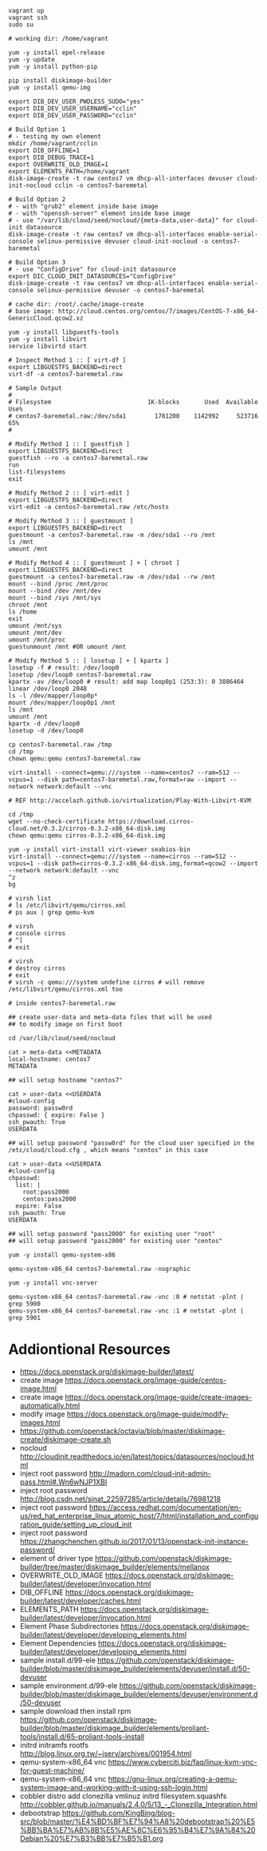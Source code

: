 ```
vagrant up
vagrant ssh
sudo su
```

```
# working dir: /home/vagrant

yum -y install epel-release
yum -y update
yum -y install python-pip

pip install diskimage-builder
yum -y install qemu-img

export DIB_DEV_USER_PWDLESS_SUDO="yes"
export DIB_DEV_USER_USERNAME="cclin"
export DIB_DEV_USER_PASSWORD="cclin"

# Build Option 1
# - testing my own element
mkdir /home/vagrant/cclin
export DIB_OFFLINE=1
export DIB_DEBUG_TRACE=1
export OVERWRITE_OLD_IMAGE=1
export ELEMENTS_PATH=/home/vagrant
disk-image-create -t raw centos7 vm dhcp-all-interfaces devuser cloud-init-nocloud cclin -o centos7-baremetal

# Build Option 2
# - with "grub2" element inside base image
# - with "openssh-server" element inside base image
# - use "/var/lib/cloud/seed/nocloud/{meta-data,user-data}" for cloud-init datasource
disk-image-create -t raw centos7 vm dhcp-all-interfaces enable-serial-console selinux-permissive devuser cloud-init-nocloud -o centos7-baremetal

# Build Option 3
# - use "ConfigDrive" for cloud-init datasource
export DIC_CLOUD_INIT_DATASOURCES="ConfigDrive"
disk-image-create -t raw centos7 vm dhcp-all-interfaces enable-serial-console selinux-permissive devuser -o centos7-baremetal

# cache dir: /root/.cache/image-create
# base image: http://cloud.centos.org/centos/7/images/CentOS-7-x86_64-GenericCloud.qcow2.xz

yum -y install libguestfs-tools
yum -y install libvirt
service libvirtd start

# Inspect Method 1 :: [ virt-df ] 
export LIBGUESTFS_BACKEND=direct
virt-df -a centos7-baremetal.raw

# Sample Output
#
# Filesystem                           1K-blocks       Used  Available  Use%
# centos7-baremetal.raw:/dev/sda1        1781200    1142992     523716   65%
#

# Modify Method 1 :: [ guestfish ]
export LIBGUESTFS_BACKEND=direct
guestfish --ro -a centos7-baremetal.raw
run
list-filesystems
exit

# Modify Method 2 :: [ virt-edit ]
export LIBGUESTFS_BACKEND=direct
virt-edit -a centos7-baremetal.raw /etc/hosts

# Modify Method 3 :: [ guestmount ]
export LIBGUESTFS_BACKEND=direct
guestmount -a centos7-baremetal.raw -m /dev/sda1 --ro /mnt
ls /mnt
umount /mnt

# Modify Method 4 :: [ guestmount ] + [ chroot ]
export LIBGUESTFS_BACKEND=direct
guestmount -a centos7-baremetal.raw -m /dev/sda1 --rw /mnt
mount --bind /proc /mnt/proc
mount --bind /dev /mnt/dev
mount --bind /sys /mnt/sys
chroot /mnt
ls /home
exit
umount /mnt/sys
umount /mnt/dev
umount /mnt/proc
guestunmount /mnt #OR umount /mnt

# Modify Method 5 :: [ losetup ] + [ kpartx ]
losetup -f # result: /dev/loop0
losetup /dev/loop0 centos7-baremetal.raw
kpartx -av /dev/loop0 # result: add map loop0p1 (253:3): 0 3886464 linear /dev/loop0 2048
ls -l /dev/mapper/loop0p*
mount /dev/mapper/loop0p1 /mnt
ls /mnt
umount /mnt
kpartx -d /dev/loop0
losetup -d /dev/loop0
```

```
cp centos7-baremetal.raw /tmp
cd /tmp
chown qemu:qemu centos7-baremetal.raw

virt-install --connect=qemu:///system --name=centos7 --ram=512 --vcpus=1 --disk path=centos7-baremetal.raw,format=raw --import --network network:default --vnc
```

```
# REF http://accelazh.github.io/virtualization/Play-With-Libvirt-KVM

cd /tmp
wget --no-check-certificate https://download.cirros-cloud.net/0.3.2/cirros-0.3.2-x86_64-disk.img
chown qemu:qemu cirros-0.3.2-x86_64-disk.img

yum -y install virt-install virt-viewer seabios-bin
virt-install --connect=qemu:///system --name=cirros --ram=512 --vcpus=1 --disk path=cirros-0.3.2-x86_64-disk.img,format=qcow2 --import --network network:default --vnc
^z
bg

# virsh list
# ls /etc/libvirt/qemu/cirros.xml
# ps aux | grep qemu-kvm

# virsh
# console cirros
# ^]
# exit

# virsh
# destroy cirros
# exit
# virsh -c qemu:///system undefine cirros # will remove /etc/libvirt/qemu/cirros.xml too
```

```
# inside centos7-baremetal.raw

## create user-data and meta-data files that will be used
## to modify image on first boot

cd /var/lib/cloud/seed/nocloud

cat > meta-data <<METADATA
local-hostname: centos7
METADATA

## will setup hostname "centos7"

cat > user-data <<USERDATA
#cloud-config
password: passw0rd
chpasswd: { expire: False }
ssh_pwauth: True
USERDATA

## will setup password "passw0rd" for the cloud user specified in the /etc/cloud/cloud.cfg , which means "centos" in this case

cat > user-data <<USERDATA
#cloud-config
chpasswd:
  list: |
    root:pass2000
    centos:pass2000
  expire: False
ssh_pwauth: True
USERDATA

## will setup password "pass2000" for existing user "root"
## will setup password "pass2000" for existing user "centos"
```

```
yum -y install qemu-system-x86

qemu-system-x86_64 centos7-baremetal.raw -nographic

yum -y install vnc-server

qemu-system-x86_64 centos7-baremetal.raw -vnc :0 # netstat -plnt | grep 5900
qemu-system-x86_64 centos7-baremetal.raw -vnc :1 # netstat -plnt | grep 5901
```

# Addiontional Resources

* https://docs.openstack.org/diskimage-builder/latest/
* create image https://docs.openstack.org/image-guide/centos-image.html
* create image https://docs.openstack.org/image-guide/create-images-automatically.html
* modify image https://docs.openstack.org/image-guide/modify-images.html
* https://github.com/openstack/octavia/blob/master/diskimage-create/diskimage-create.sh
* nocloud http://cloudinit.readthedocs.io/en/latest/topics/datasources/nocloud.html
* inject root password http://madorn.com/cloud-init-admin-pass.html#.Wn6wNJP1XBI
* inject root password http://blog.csdn.net/sinat_22597285/article/details/76981218
* inject root password https://access.redhat.com/documentation/en-us/red_hat_enterprise_linux_atomic_host/7/html/installation_and_configuration_guide/setting_up_cloud_init
* inject root password https://zhangchenchen.github.io/2017/01/13/openstack-init-instance-password/
* element of driver type https://github.com/openstack/diskimage-builder/tree/master/diskimage_builder/elements/mellanox
* OVERWRITE_OLD_IMAGE https://docs.openstack.org/diskimage-builder/latest/developer/invocation.html
* DIB_OFFLINE https://docs.openstack.org/diskimage-builder/latest/developer/caches.html
* ELEMENTS_PATH https://docs.openstack.org/diskimage-builder/latest/developer/invocation.html
* Element Phase Subdirectories https://docs.openstack.org/diskimage-builder/latest/developer/developing_elements.html
* Element Dependencies https://docs.openstack.org/diskimage-builder/latest/developer/developing_elements.html
* sample install.d/99-ele https://github.com/openstack/diskimage-builder/blob/master/diskimage_builder/elements/devuser/install.d/50-devuser
* sample environment.d/99-ele https://github.com/openstack/diskimage-builder/blob/master/diskimage_builder/elements/devuser/environment.d/50-devuser
* sample download then install rpm https://github.com/openstack/diskimage-builder/blob/master/diskimage_builder/elements/proliant-tools/install.d/65-proliant-tools-install
* initrd initramfs rootfs http://blog.linux.org.tw/~jserv/archives/001954.html
* qemu-system-x86_64 vnc https://www.cyberciti.biz/faq/linux-kvm-vnc-for-guest-machine/
* qemu-system-x86_64 vnc https://gnu-linux.org/creating-a-qemu-system-image-and-working-with-it-using-ssh-login.html
* cobbler distro add clonezilla vmlinuz initrd filesystem.squashfs http://cobbler.github.io/manuals/2.4.0/5/13_-_Clonezilla_Integration.html
* debootstrap https://github.com/KingBing/blog-src/blob/master/%E4%BD%BF%E7%94%A8%20debootstrap%20%E5%BB%BA%E7%AB%8B%E5%AE%8C%E6%95%B4%E7%9A%84%20Debian%20%E7%B3%BB%E7%B5%B1.org
